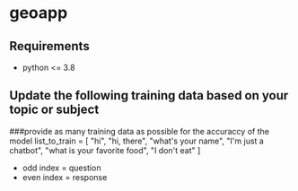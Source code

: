 # geoapp
## Requirements
- python <= 3.8

## Update the following training data based on your topic or subject
###provide as many training data as possible for the accuraccy of the model
list_to_train = [
    "hi",
    "hi, there",
    "what's your name",
    "I'm just a chatbot",
    "what is your favorite food",
    "I don't eat"
]
- odd index = question
- even index = response
  
